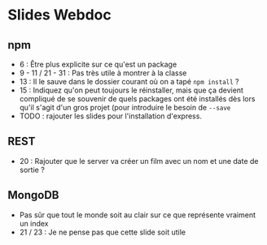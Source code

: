 # Slides Webdoc

## npm

* 6 : Être plus explicite sur ce qu'est un package
* 9 - 11 / 21 - 31 : Pas très utile à montrer à la classe
* 13 : Il le sauve dans le dossier courant où on a tapé `npm install` ?
* 15 : Indiquez qu'on peut toujours le réinstaller, mais que ça devient compliqué de se souvenir de quels packages ont été installés dès lors qu'il s'agit d'un gros projet (pour introduire le besoin de `--save`
* TODO : rajouter les slides pour l'installation d'express.

## REST

* 20 : Rajouter que le server va créer un film avec un nom et une date de sortie ?

## MongoDB

* Pas sûr que tout le monde soit au clair sur ce que représente vraiment un index
* 21 / 23 : Je ne pense pas que cette slide soit utile
